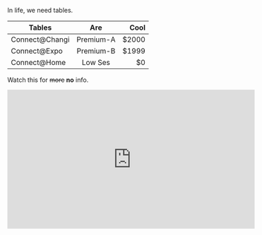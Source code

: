 In life, we need tables.


| Tables        | Are           | Cool  |
| ------------- |:-------------:| -----:|
| Connect@Changi| Premium-A | $2000 |
| Connect@Expo    | Premium-B |   $1999 |
| Connect@Home| Low Ses |    $0|

Watch this for ~~more~~ __no__ info.

<iframe width="560" height="315" src="https://www.youtube.com/embed/JMShhDDBNpU" frameborder="0" allow="accelerometer; autoplay; clipboard-write; encrypted-media; gyroscope; picture-in-picture" allowfullscreen></iframe>
